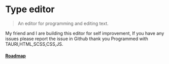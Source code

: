 # Type editor

> An editor for programming and editing text.


My friend and I are building this editor for self improvement,
If you have any issues please report the issue in Github thank you
Programmed with TAURI,HTML,SCSS,CSS,JS.
#### [Roadmap](https://github.com/WindyBindy/type-editor/blob/main/docs/roadmap.md)

